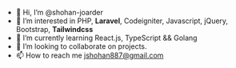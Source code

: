 - 👋 Hi, I’m @shohan-joarder
- 👀 I’m interested in PHP, <strong>Laravel</strong>, Codeigniter, Javascript, jQuery, Bootstrap, <strong>Tailwindcss</strong>
- 🌱 I’m currently learning React.js, TypeScript && Golang
- 💞️ I’m looking to collaborate on projects.
- 📫 How to reach me jshohan887@gmail.com

<!---
shohan-joarder/shohan-joarder is a ✨ special ✨ repository because its `README.md` (this file) appears on your GitHub profile.
You can click the Preview link to take a look at your changes.
--->
